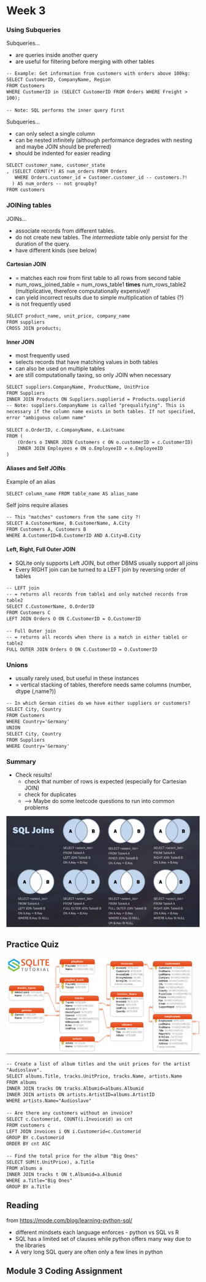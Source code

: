 # Week 3

### Using Subqueries

Subqueries... 

- are queries inside another query
- are useful for filtering before merging with other tables

```sqlite
-- Example: Get information from customers with orders above 100kg:
SELECT CustomerID, CompanyName, Region
FROM Customers
WHERE CustomerID in (SELECT CustomerID FROM Orders WHERE Freight > 100);

-- Note: SQL performs the inner query first
```

Subqueries...

- can only select a single column
- can be nested infinitely (although performance degrades with nesting and maybe JOIN should be preferred)
- should be indented for easier reading

```sqlite
SELECT customer_name, customer_state
, (SELECT COUNT(*) AS num_orders FROM Orders
   WHERE Orders.customer_id = Customer.customer_id -- customers.?!
  ) AS num_orders -- not groupby?
FROM customers
```

### JOINing tables

JOINs...

- associate records from different tables.
- do not create new tables. The *intermediate* table only persist for the duration of the query.
- have different kinds  (see below)

#### Cartesian JOIN

- = matches each row from first table to all rows from second table
- num_rows_joined_table = num_rows_table1 **times** num_rows_table2 (multiplicative, therefore computationally expensive)!
- can yield incorrect results due to simple multiplication of tables (?)
- is not frequently used

```sqlite
SELECT product_name, unit_price, company_name
FROM suppliers
CROSS JOIN products;
```

#### Inner JOIN

- most frequently used
- selects records that have matching values in both tables
- can also be used on multiple tables
- are still computationally taxing, so only JOIN when necessary

```sqlite
SELECT suppliers.CompanyName, ProductName, UnitPrice
FROM Suppliers
INNER JOIN Products ON Suppliers.supplierid = Products.supplierid
-- Note: suppliers.CompanyName is called "prequalifying". This is necessary if the column name exists in both tables. If not specified, error "ambiguous column name"

SELECT o.OrderID, c.CompanyName, e.Lastname
FROM (
    (Orders o INNER JOIN Customers c ON o.customerID = c.CustomerID)
    INNER JOIN Employees e ON o.EmployeeID = e.EmployeeID
)
```

#### Aliases and Self JOINs

Example of an alias

```sqlite
SELECT column_name FROM table_name AS alias_name
```

Self joins require aliases

```sqlite
-- This "matches" customers from the same city ?!
SELECT A.CustomerName, B.CustomerName, A.City
FROM Customers A, Customers B
WHERE A.CustomerID=B.CustomerID AND A.City=B.City
```

#### Left, Right, Full Outer JOIN

- SQLite only supports Left JOIN, but other DBMS usually support all joins
- Every RIGHT join can be turned to a LEFT join by reversing order of tables	

```sqlite
-- LEFT join
-- = returns all records from table1 and only matched records from table2
SELECT C.CustomerName, O.OrderID
FROM Customers C
LEFT JOIN Orders O ON C.CustomerID = O.CustomerID

-- Full Outer join
-- = returns all records when there is a match in either table1 or table2
FULL OUTER JOIN Orders O ON C.CustomerID = O.CustomerID
```

### Unions

- usually rarely used, but useful in these instances
- = vertical stacking of tables, therefore needs same columns (number, dtype (,name?))

```sqlite
-- In which German cities do we have either suppliers or customers?
SELECT City, Country
FROM Customers
WHERE Country='Germany'
UNION 
SELECT City, Country
FROM Suppliers
WHERE Country='Germany'
```

### Summary

- Check results!
  - check that number of rows is expected (especially for Cartesian JOIN)
  - check for duplicates
  - --> Maybe do some leetcode questions to run into common problems

![image-20220119081846396](week3.assets/image-20220119081846396.png)

## Practice Quiz

![img](week3.assets/UAPENoOVEei4RQ5L9j9nDA_5042a1f0839511e8beb2b5b4ae9fa29a_ER-Diagram.png)

```sqlite
-- Create a list of album titles and the unit prices for the artist "Audioslave".
SELECT albums.Title, tracks.UnitPrice, tracks.Name, artists.Name
FROM albums
INNER JOIN tracks ON tracks.Albumid=albums.Albumid
INNER JOIN artists ON artists.ArtistID=albums.ArtistID
WHERE artists.Name="Audioslave"

-- Are there any customers without an invoice?
SELECT c.Customerid, COUNT(i.Invoiceid) as cnt
FROM customers c
LEFT JOIN invoices i ON i.Customerid=c.Customerid
GROUP BY c.Customerid
ORDER BY cnt ASC

-- Find the total price for the album "Big Ones"
SELECT SUM(t.UnitPrice), a.Title
FROM albums a
INNER JOIN tracks t ON t.Albumid=a.Albumid
WHERE a.Title="Big Ones"
GROUP BY a.Title
```



## Reading

from https://mode.com/blog/learning-python-sql/ 

- different mindsets each language enforces - python vs SQL vs R 
- SQL has a limited set of clauses while python offers many way due to the libraries
- A very long SQL query are often only a few lines in python

## Module 3 Coding Assignment




